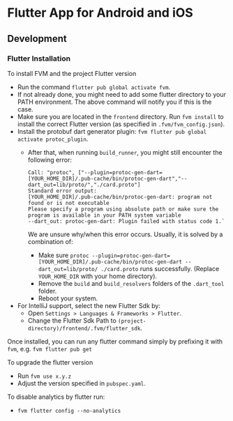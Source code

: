 # Flutter App for Android and iOS

## Development

### Flutter Installation

To install FVM and the project Flutter version
* Run the command `flutter pub global activate fvm`.
* If not already done, you might need to add some flutter directory to your PATH environment. The above command will
  notify you if this is the case.
* Make sure you are located in the `frontend` directory. Run `fvm install` to install the correct Flutter version (as
  specified in `.fvm/fvm_config.json`).
* Install the protobuf dart generator plugin: `fvm flutter pub global activate protoc_plugin`.
  * After that, when running `build_runner`, you might still encounter the following error:

        Call: "protoc", ["--plugin=protoc-gen-dart=[YOUR_HOME_DIR]/.pub-cache/bin/protoc-gen-dart","--dart_out=lib/proto/","./card.proto"]
        Standard error output:
        [YOUR_HOME_DIR]/.pub-cache/bin/protoc-gen-dart: program not found or is not executable
        Please specify a program using absolute path or make sure the program is available in your PATH system variable
        --dart_out: protoc-gen-dart: Plugin failed with status code 1.`

    We are unsure why/when this error occurs. Usually, it is solved by a combination of:
    * Make sure `protoc --plugin=protoc-gen-dart=[YOUR_HOME_DIR]/.pub-cache/bin/protoc-gen-dart --dart_out=lib/proto/ ./card.proto` runs successfully. (Replace `YOUR_HOME_DIR` with your home directory).
    * Remove the `build` and `build_resolvers` folders of the `.dart_tool` folder.
    * Reboot your system.
* For IntelliJ support, select the new Flutter Sdk by:
    * Open `Settings > Languages & Frameworks > Flutter`.
    * Change the Flutter Sdk Path to `(project-directory)/frontend/.fvm/flutter_sdk`.

Once installed, you can run any flutter command simply by prefixing it with `fvm`, e.g. `fvm flutter pub get`

To upgrade the flutter version
* Run `fvm use x.y.z`
* Adjust the version specified in `pubspec.yaml`.

To disable analytics by flutter run:
* `fvm flutter config --no-analytics`
